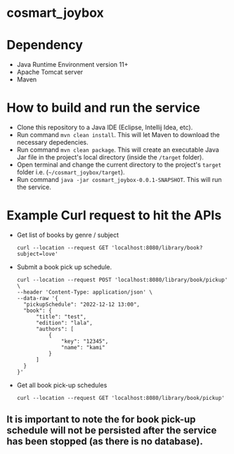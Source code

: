 # cosmart_joybox

# Dependency
- Java Runtime Environment version 11+
- Apache Tomcat server
- Maven

# How to build and run the service
- Clone this repository to a Java IDE (Eclipse, Intellij Idea, etc).
- Run command `mvn clean install`. This will let Maven to download the necessary depedencies.
- Run command `mvn clean package`. This will create an executable Java Jar file in the project's local directory (inside the `/target` folder).
- Open terminal and change the current directory to the project's `target` folder i.e. (`~/cosmart_joybox/target`).
- Run command `java -jar cosmart_joybox-0.0.1-SNAPSHOT`. This will run the service. 

# Example Curl request to hit the APIs
- Get list of books by genre / subject
  ```
  curl --location --request GET 'localhost:8080/library/book?subject=love'
  ```
- Submit a book pick up schedule.
  ```
  curl --location --request POST 'localhost:8080/library/book/pickup' \
  --header 'Content-Type: application/json' \
  --data-raw '{
    "pickupSchedule": "2022-12-12 13:00",
    "book": {
        "title": "test",
        "edition": "lala",
        "authors": [
            {
                "key": "12345",
                "name": "kami"
            }
        ]
    }
  }'
  ```
- Get all book pick-up schedules 
  ```
  curl --location --request GET 'localhost:8080/library/book/pickup'
  ```
  
## It is important to note the for book pick-up schedule will not be persisted after the service has been stopped (as there is no database).
